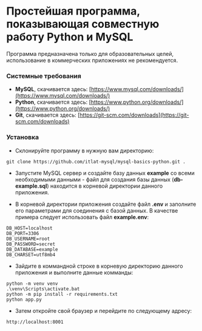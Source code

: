 # Простейшая программа, показывающая совместную работу Python и MySQL
Программа предназначена только для образовательных целей, использование в коммерческих приложениях не рекомендуется. 

### Системные требования
* **MySQL**, скачивается здесь: [https://www.mysql.com/downloads/](https://www.mysql.com/downloads/)
* **Python**, скачивается здесь: [https://www.python.org/downloads/](https://www.python.org/downloads/)
* **Git**, скачивается здесь: [https://git-scm.com/downloads](https://git-scm.com/downloads)

### Установка


- Склонируйте программу в нужную вам директорию:
```
git clone https://github.com/itlat-mysql/mysql-basics-python.git .
```
- Запустите MySQL сервер и создайте базу данных **example** cо всеми необходимыми данными - файл для создания базы данных (**db-example.sql**) находится в корневой директории данного приложения. 


- В корневой директории приложения создайте файл **.env** и заполните его параметрами для соединения с базой данных. В качестве примера следует использовать файл **example.env**:
```
DB_HOST=localhost
DB_PORT=3306
DB_USERNAME=root
DB_PASSWORD=secret
DB_DATABASE=example
DB_CHARSET=utf8mb4
```
- Зайдите в коммандной строке в корневую директорию данного приложения и выполните данные комманды:
```
python -m venv venv
.\venv\Scripts\activate.bat
python -m pip install -r requirements.txt
python app.py
```
- Затем откройте свой браузер и перейдите по следующему адресу: 
```
http://localhost:8001